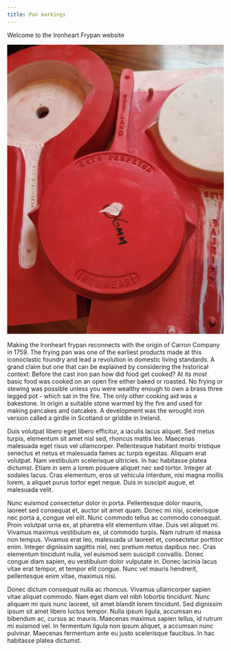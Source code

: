 ```yaml
---
title: Pan markings
---
```


Welcome to the Ironheart Frypan website

![Pan markings](../images/Ironheart-pan-rear.jpg)

Making the Ironheart frypan reconnects with the origin of Carron Company in 1759. The frying pan was one of the earliest products made at this iconoclastic foundry and lead a revolution in domestic living standards. A grand claim but one that can be explained by considering the historical context: Before the cast iron pan how did food get cooked? At its most basic food was cooked on an open fire either baked or roasted. No frying or stewing was possible unless you were wealthy enough to own a brass three legged pot - which sat in the fire.  The only other cooking aid was a bakestone. In origin a suitable stone warmed by the fire and used for making pancakes and oatcakes. A development was the wrought iron version called a girdle in Scotland or griddle in Ireland.    

Duis volutpat libero eget libero efficitur, a iaculis lacus aliquet. Sed metus turpis, elementum sit amet nisl sed, rhoncus mattis leo. Maecenas malesuada eget risus vel ullamcorper. Pellentesque habitant morbi tristique senectus et netus et malesuada fames ac turpis egestas. Aliquam erat volutpat. Nam vestibulum scelerisque ultricies. In hac habitasse platea dictumst. Etiam in sem a lorem posuere aliquet nec sed tortor. Integer at sodales lacus. Cras elementum, eros ut vehicula interdum, nisi magna mollis lorem, a aliquet purus tortor eget neque. Duis in suscipit augue, et malesuada velit.

Nunc euismod consectetur dolor in porta. Pellentesque dolor mauris, laoreet sed consequat et, auctor sit amet quam. Donec mi nisi, scelerisque nec porta a, congue vel elit. Nunc commodo tellus ac commodo consequat. Proin volutpat urna ex, at pharetra elit elementum vitae. Duis vel aliquet mi. Vivamus maximus vestibulum ex, ut commodo turpis. Nam rutrum id massa non tempus. Vivamus erat leo, malesuada ut laoreet et, consectetur porttitor enim. Integer dignissim sagittis nisl, nec pretium metus dapibus nec. Cras elementum tincidunt nulla, vel euismod sem suscipit convallis. Donec congue diam sapien, eu vestibulum dolor vulputate in. Donec lacinia lacus vitae erat tempor, et tempor elit congue. Nunc vel mauris hendrerit, pellentesque enim vitae, maximus nisi.

Donec dictum consequat nulla ac rhoncus. Vivamus ullamcorper sapien vitae aliquet commodo. Nam eget diam vel nibh lobortis tincidunt. Nunc aliquam mi quis nunc laoreet, sit amet blandit lorem tincidunt. Sed dignissim ipsum sit amet libero luctus tempor. Nulla ipsum ligula, accumsan eu bibendum ac, cursus ac mauris. Maecenas maximus sapien tellus, id rutrum mi euismod vel. In fermentum ligula non ipsum aliquet, a accumsan nunc pulvinar. Maecenas fermentum ante eu justo scelerisque faucibus. In hac habitasse platea dictumst.
